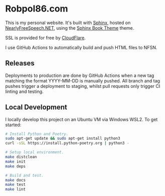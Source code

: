 # Robpol86.com

This is my personal website. It's built with [Sphinx](http://sphinx-doc.org/), hosted on
[NearlyFreeSpeech.NET](https://www.nearlyfreespeech.net/), using the
[Sphinx Book Theme](https://sphinx-book-theme.readthedocs.io/) theme.

SSL is provided for free by [CloudFlare](https://www.cloudflare.com/).

I use GitHub Actions to automatically build and push HTML files to NFSN.

## Releases

Deployments to production are done by GitHub Actions when a new tag matching the format YYYY-MM-DD is manually pushed. All
branch and tag pushes trigger a deployment to staging, whilst pull requests only trigger CI linting and testing.

## Local Development

I locally develop this project on an Ubuntu VM via Windows WSL2. To get started:

```bash
# Install Python and Poetry.
sudo apt-get update && sudo apt-get install python3
curl -sSL https://install.python-poetry.org | python3 -

# Setup local environment.
make distclean
make init
make deps

# Build and test.
make docs
make test
make lint
```
